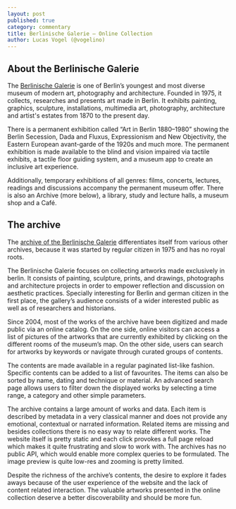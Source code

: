 ```yaml
---
layout: post
published: true
category: commentary
title: Berlinische Galerie — Online Collection
author: Lucas Vogel (@vogelino)
---
```


## About the Berlinische Galerie
The [Berlinische Galerie](https://www.berlinischegalerie.de/en/home/) is one of Berlin’s youngest and most diverse museum of modern art, photography and architecture. Founded in 1975, it collects, researches and presents art made in Berlin. It exhibits painting, graphics, sculpture, installations, multimedia art, photography, architecture and artist's estates from 1870 to the present day.

There is a  permanent exhibition called “Art in Berlin 1880–1980” showing the Berlin Secession, Dada and Fluxus, Expressionism and New Objectivity, the Eastern European avant-garde of the 1920s and much more. The permanent exhibition is made available to the blind and vision impaired via tactile exhibits, a tactile floor guiding system, and a museum app to create an inclusive art experience.

Additionally, temporary exhibitions of all genres: films, concerts, lectures, readings and discussions accompany the permanent museum offer. There is also an Archive (more below), a library, study and lecture halls, a museum shop and a Café.

## The archive
The [archive of the Berlinische Galerie](http://sammlung-online.berlinischegalerie.de/eMuseumPlus?service=StartPage) differentiates itself from various other archives, because it was started by regular citizen in 1975 and has no royal roots. 

The Berlinische Galerie focuses on collecting artworks made exclusively in berlin. It consists of painting, sculpture, prints, and drawings, photographs and architecture projects in order to empower reflection and discussion on aesthetic practices. Specially interesting for Berlin and german citizen in the first place, the gallery’s audience consists of a wider interested public as well as of researchers and historians. 

Since 2004, most of the works of the archive have been digitized and made public via an online catalog. On the one side, online visitors can access a list of pictures of the artworks that are currently exhibited by clicking on the different rooms of the museum’s map. On the other side, users can search for artworks by keywords or navigate through curated groups of contents.

The contents are made available in a regular paginated list-like fashion. Specific contents can be added to a list of favourites. The items can also be sorted by name, dating and technique or material. An advanced search page allows users to filter down the displayed works by selecting a time range, a category and other simple parameters.

The archive contains a large amount of works and data. Each item is described by metadata in a very classical manner and does not provide any emotional, contextual or narrated information. Related items are missing and besides collections there is no easy way to relate different works. The website itself is pretty static and each click provokes a full page reload which makes it quite frustrating and slow to work with. The archives has no public API, which would enable more complex queries to be formulated. The image preview is quite low-res and zooming is pretty limited.

Despite the richness of the archive’s contents, the desire to explore it fades aways because of the user experience of the website and the lack of content related interaction. The valuable artworks presented in the online collection deserve a better discoverability and should be more fun.
